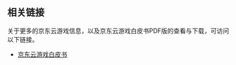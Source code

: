 ## 相关链接

关于更多的京东云游戏信息，以及京东云游戏白皮书PDF版的查看与下载，可访问以下链接。

- [京东云游戏白皮书](https://jdcloud-marketing.oss.cn-north-1.jcloudcs.com/WhitePaper/JD-Gaming-Cloud.pdf)

